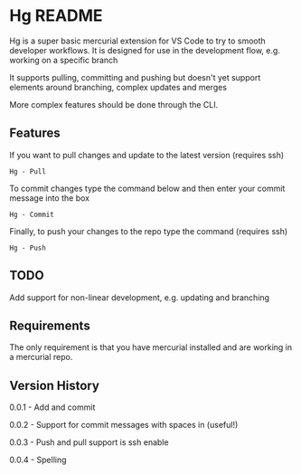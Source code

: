 # Hg README

Hg is a super basic mercurial extension for VS Code to try to smooth developer workflows.  It is designed for use in the development flow, e.g. working on a specific branch 

It supports pulling, committing and pushing but doesn't yet support elements around branching, complex updates and merges

More complex features should be done through the CLI.

## Features

If you want to pull changes and update to the latest version (requires ssh)

`
Hg - Pull
`

To commit changes type the command below and then enter your commit message into the box

`
Hg - Commit
`

Finally, to push your changes to the repo type the command (requires ssh)

`
Hg - Push
`

## TODO

Add support for non-linear development, e.g. updating and branching

## Requirements

The only requirement is that you have mercurial installed and are working in a mercurial repo.

## Version History

0.0.1 - Add and commit 

0.0.2 - Support for commit messages with spaces in (useful!)

0.0.3 - Push and pull support is ssh enable

0.0.4 - Spelling